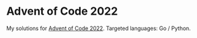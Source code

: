 Advent of Code 2022
===================

My solutions for [Advent of Code 2022](https://adventofcode.com/2022).
Targeted languages: Go / Python.
